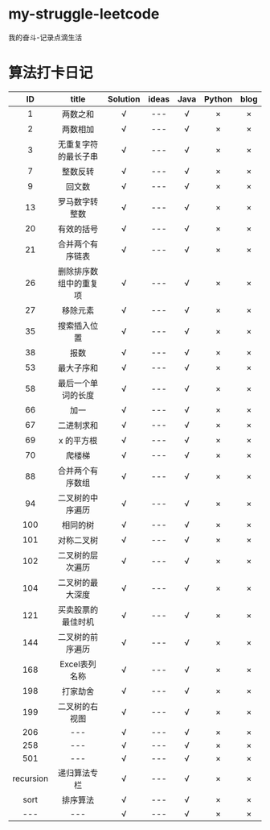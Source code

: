 # my-struggle-leetcode
我的奋斗-记录点滴生活
# 算法打卡日记

| ID | title | Solution | ideas | Java | Python | blog |
| :---: | :---: | :---: | :---: | :---: | :---: | :---: |
| 1 | 两数之和 | √ | --- | √ | × | × |
| 2 | 两数相加 | √ | --- | √ | × | × |
| 3 | 无重复字符的最长子串 | √ | --- | √ | × | × |
| 7 | 整数反转 | √ | --- | √ | × | × |
| 9 | 回文数 | √ | --- | √ | × | × |
| 13 | 罗马数字转整数 | √ | --- | √ | × | × |
| 20 | 有效的括号 | √ | --- | √ | × | × |
| 21 | 合并两个有序链表 | √ | --- | √ | × | × |
| 26 | 删除排序数组中的重复项 | √ | --- | √ | × | × |
| 27 | 移除元素 | √ | --- | √ | × | × |
| 35 | 搜索插入位置 | √ | --- | √ | × | × |
| 38 | 报数 | √ | --- | √ | × | × |
| 53 | 最大子序和 | √ | --- | √ | × | × |
| 58 | 最后一个单词的长度 | √ | --- | √ | × | × |
| 66 | 加一  | √ | --- | √ | × | × |
| 67 | 二进制求和 | √ | --- | √ | × | × |
| 69 | x 的平方根 | √ | --- | √ | × | × |
| 70 | 爬楼梯  | √ | --- | √ | × | × |
| 88 | 合并两个有序数组 | √ | --- | √ | × | × |
| 94 | 二叉树的中序遍历 | √ | --- | √ | × | × |
| 100 | 相同的树 | √ | --- | √ | × | × |
| 101 | 对称二叉树 | √ | --- | √ | × | × |
| 102 | 二叉树的层次遍历 | √ | --- | √ | × | × |
| 104 | 二叉树的最大深度 | √ | --- | √ | × | × |
| 121 | 买卖股票的最佳时机 | √ | --- | √ | × | × |
| 144 | 二叉树的前序遍历 | √ | --- | √ | × | × |
| 168 | Excel表列名称 | √ | --- | √ | × | × |
| 198 | 打家劫舍 | √ | --- | √ | × | × |
| 199 | 二叉树的右视图  | √ | --- | √ | × | × |
| 206 | --- | √ | --- | √ | × | × |
| 258 | --- | √ | --- | √ | × | × |
| 501 | --- | √ | --- | √ | × | × |
| recursion | 递归算法专栏 | √ | --- | √ | × | × |
| sort | 排序算法 | √ | --- | √ | × | × |
| --- | --- | √ | --- | √ | × | × |


